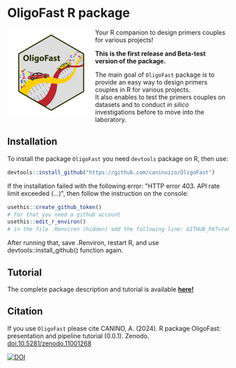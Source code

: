 <a name="readme-top"></a>


<!-- PROJECT LOGO -->


# OligoFast R package

<img src="img/logo_oligofast_resized_400px.png" alt="Logo" width="200" height="200" align="left">

Your R companion to design primers couples for various projects!

**This is the first release and Beta-test version of the package.**


The main goal of `OligoFast` package is to provide an easy way to design primers couples in R for various projects.  
It also enables to test the primers couples on datasets and to conduct *in silico* investigations before to move into the laboratory.



## Installation

To install the package `OligoFast` you need `devtools` package on R, then use:

``` r
devtools::install_github("https://github.com/caninuzzo/OligoFast")
```

If the installation failed with the following error: "HTTP error 403. API rate limit exceeded (...)", then follow the
instruction on the console:
``` r
usethis::create_github_token()
# for that you need a github account
usethis::edit_r_environ()
# in the file .Renviron (hidden) add the following line: GITHUB_PAT=token (where token is the token given in github using the previous line)
```
After running that, save .Renviron, restart R, and use devtools::install_github() function again.


## Tutorial

The complete package description and tutorial is available <a href="https://caninuzzo.github.io/OligoFast/"><strong>here!</strong></a>


## Citation

If you use `OligoFast` please cite CANINO, A. (2024). R package OligoFast: presentation and pipeline tutorial (0.0.1). Zenodo. [doi:10.5281/zenodo.11001268](https://caninuzzo.github.io/OligoFast/)

<!-- DOI -->
[![DOI](https://zenodo.org/badge/DOI/10.5281/zenodo.11001268.svg)](https://doi.org/10.5281/zenodo.11001268)
